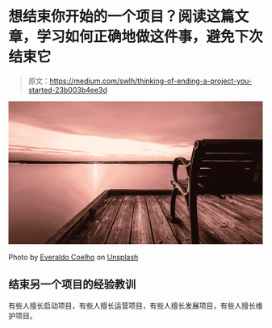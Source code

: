 # 想结束你开始的一个项目？阅读这篇文章，学习如何正确地做这件事，避免下次结束它

> 原文：<https://medium.com/swlh/thinking-of-ending-a-project-you-started-23b003b4ee3d>

![](img/b54fd61e889144a56921ecc332f0633b.png)

Photo by [Everaldo Coelho](https://unsplash.com/@_everaldo?utm_source=medium&utm_medium=referral) on [Unsplash](https://unsplash.com?utm_source=medium&utm_medium=referral)

## 结束另一个项目的经验教训

有些人擅长启动项目，有些人擅长运营项目，有些人擅长发展项目，有些人擅长维护项目。